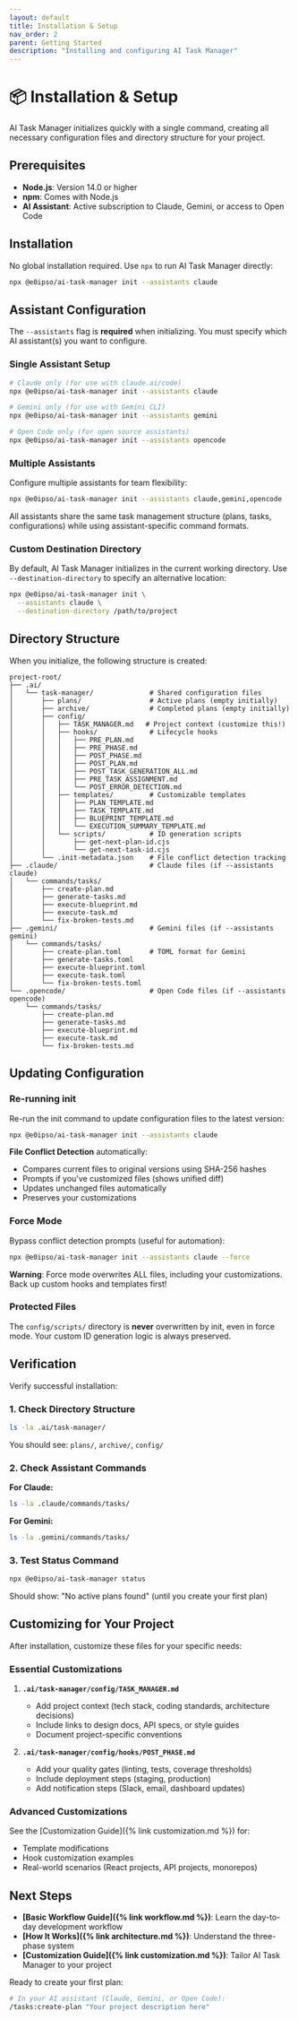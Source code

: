 ```yaml
---
layout: default
title: Installation & Setup
nav_order: 2
parent: Getting Started
description: "Installing and configuring AI Task Manager"
---
```


# 📦 Installation & Setup

AI Task Manager initializes quickly with a single command, creating all necessary configuration files and directory structure for your project.

## Prerequisites

- **Node.js**: Version 14.0 or higher
- **npm**: Comes with Node.js
- **AI Assistant**: Active subscription to Claude, Gemini, or access to Open Code

## Installation

No global installation required. Use `npx` to run AI Task Manager directly:

```bash
npx @e0ipso/ai-task-manager init --assistants claude
```

## Assistant Configuration

The `--assistants` flag is **required** when initializing. You must specify which AI assistant(s) you want to configure.

### Single Assistant Setup

```bash
# Claude only (for use with claude.ai/code)
npx @e0ipso/ai-task-manager init --assistants claude

# Gemini only (for use with Gemini CLI)
npx @e0ipso/ai-task-manager init --assistants gemini

# Open Code only (for open source assistants)
npx @e0ipso/ai-task-manager init --assistants opencode
```

### Multiple Assistants

Configure multiple assistants for team flexibility:

```bash
npx @e0ipso/ai-task-manager init --assistants claude,gemini,opencode
```

All assistants share the same task management structure (plans, tasks, configurations) while using assistant-specific command formats.

### Custom Destination Directory

By default, AI Task Manager initializes in the current working directory. Use `--destination-directory` to specify an alternative location:

```bash
npx @e0ipso/ai-task-manager init \
  --assistants claude \
  --destination-directory /path/to/project
```

## Directory Structure

When you initialize, the following structure is created:

```
project-root/
├── .ai/
│   └── task-manager/              # Shared configuration files
│       ├── plans/                 # Active plans (empty initially)
│       ├── archive/               # Completed plans (empty initially)
│       ├── config/
│       │   ├── TASK_MANAGER.md   # Project context (customize this!)
│       │   ├── hooks/             # Lifecycle hooks
│       │   │   ├── PRE_PLAN.md
│       │   │   ├── PRE_PHASE.md
│       │   │   ├── POST_PHASE.md
│       │   │   ├── POST_PLAN.md
│       │   │   ├── POST_TASK_GENERATION_ALL.md
│       │   │   ├── PRE_TASK_ASSIGNMENT.md
│       │   │   └── POST_ERROR_DETECTION.md
│       │   ├── templates/         # Customizable templates
│       │   │   ├── PLAN_TEMPLATE.md
│       │   │   ├── TASK_TEMPLATE.md
│       │   │   ├── BLUEPRINT_TEMPLATE.md
│       │   │   └── EXECUTION_SUMMARY_TEMPLATE.md
│       │   └── scripts/           # ID generation scripts
│       │       ├── get-next-plan-id.cjs
│       │       └── get-next-task-id.cjs
│       └── .init-metadata.json    # File conflict detection tracking
├── .claude/                       # Claude files (if --assistants claude)
│   └── commands/tasks/
│       ├── create-plan.md
│       ├── generate-tasks.md
│       ├── execute-blueprint.md
│       ├── execute-task.md
│       └── fix-broken-tests.md
├── .gemini/                       # Gemini files (if --assistants gemini)
│   └── commands/tasks/
│       ├── create-plan.toml       # TOML format for Gemini
│       ├── generate-tasks.toml
│       ├── execute-blueprint.toml
│       ├── execute-task.toml
│       └── fix-broken-tests.toml
└── .opencode/                     # Open Code files (if --assistants opencode)
    └── commands/tasks/
        ├── create-plan.md
        ├── generate-tasks.md
        ├── execute-blueprint.md
        ├── execute-task.md
        └── fix-broken-tests.md
```

## Updating Configuration

### Re-running init

Re-run the init command to update configuration files to the latest version:

```bash
npx @e0ipso/ai-task-manager init --assistants claude
```

**File Conflict Detection** automatically:
- Compares current files to original versions using SHA-256 hashes
- Prompts if you've customized files (shows unified diff)
- Updates unchanged files automatically
- Preserves your customizations

### Force Mode

Bypass conflict detection prompts (useful for automation):

```bash
npx @e0ipso/ai-task-manager init --assistants claude --force
```

**Warning**: Force mode overwrites ALL files, including your customizations. Back up custom hooks and templates first!

### Protected Files

The `config/scripts/` directory is **never** overwritten by init, even in force mode. Your custom ID generation logic is always preserved.

## Verification

Verify successful installation:

### 1. Check Directory Structure

```bash
ls -la .ai/task-manager/
```

You should see: `plans/`, `archive/`, `config/`

### 2. Check Assistant Commands

**For Claude:**
```bash
ls -la .claude/commands/tasks/
```

**For Gemini:**
```bash
ls -la .gemini/commands/tasks/
```

### 3. Test Status Command

```bash
npx @e0ipso/ai-task-manager status
```

Should show: "No active plans found" (until you create your first plan)

## Customizing for Your Project

After installation, customize these files for your specific needs:

### Essential Customizations

1. **`.ai/task-manager/config/TASK_MANAGER.md`**
   - Add project context (tech stack, coding standards, architecture decisions)
   - Include links to design docs, API specs, or style guides
   - Document project-specific conventions

2. **`.ai/task-manager/config/hooks/POST_PHASE.md`**
   - Add your quality gates (linting, tests, coverage thresholds)
   - Include deployment steps (staging, production)
   - Add notification steps (Slack, email, dashboard updates)

### Advanced Customizations

See the [Customization Guide]({% link customization.md %}) for:
- Template modifications
- Hook customization examples
- Real-world scenarios (React projects, API projects, monorepos)

## Next Steps

- **[Basic Workflow Guide]({% link workflow.md %})**: Learn the day-to-day development workflow
- **[How It Works]({% link architecture.md %})**: Understand the three-phase system
- **[Customization Guide]({% link customization.md %})**: Tailor AI Task Manager to your project

Ready to create your first plan:

```bash
# In your AI assistant (Claude, Gemini, or Open Code):
/tasks:create-plan "Your project description here"
```
